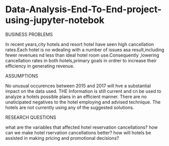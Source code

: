 # Data-Analysis-End-To-End-project-using-jupyter-notebok

BUSINESS PROBLEMS

In recent years,city hotels and resort hotel have seen high cancellation rates.Each hotel is no wdealing with a number of issues asa result,including fewer revenues nd less than ideal hotel room use.Consequently ,lowering cancellation rates in both hotels,primary goals in ordrer  to increase their efficiency in generating revenue.

ASSUMPTIONS

No unusual occurences between 2015 and 2017 will hve a substantial impact on the data used.
THE Information is still current and cn be used to analyze a hotels possible plans in an efficient manner.
There are no unaticipated negatives to the hotel employing and advised technique.
The hotels are not currently using any of the suggested solutions.

RESEARCH QUESTIONS

what are the variables that affected hotel reservation cancellations?
how can we make hotel rservation cancellations better?
how will hotels be assisted in making pricing and promotional decisions?
